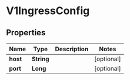 # V1IngressConfig

## Properties
Name | Type | Description | Notes
------------ | ------------- | ------------- | -------------
**host** | **String** |  |  [optional]
**port** | **Long** |  |  [optional]
